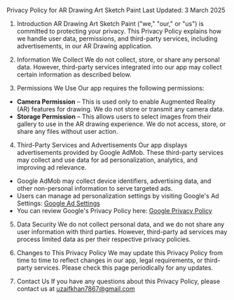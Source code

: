 Privacy Policy for AR Drawing Art Sketch Paint
Last Updated: 3 March 2025

1. Introduction
AR Drawing Art Sketch Paint ("we," "our," or "us") is committed to protecting your privacy. This Privacy Policy explains how we handle user data, permissions, and third-party services, including advertisements, in our AR Drawing application.

2. Information We Collect
We do not collect, store, or share any personal data. However, third-party services integrated into our app may collect certain information as described below.

3. Permissions We Use
Our app requires the following permissions:

- **Camera Permission** – This is used only to enable Augmented Reality (AR) features for drawing. We do not store or transmit any camera data.
- **Storage Permission** – This allows users to select images from their gallery to use in the AR drawing experience. We do not access, store, or share any files without user action.

4. Third-Party Services and Advertisements
Our app displays advertisements provided by Google AdMob. These third-party services may collect and use data for ad personalization, analytics, and improving ad relevance.

- Google AdMob may collect device identifiers, advertising data, and other non-personal information to serve targeted ads.
- Users can manage ad personalization settings by visiting Google's Ad Settings: [Google Ad Settings](https://adssettings.google.com/)
- You can review Google's Privacy Policy here: [Google Privacy Policy](https://policies.google.com/privacy)

5. Data Security
We do not collect personal data, and we do not share any user information with third parties. However, third-party ad services may process limited data as per their respective privacy policies.

6. Changes to This Privacy Policy
We may update this Privacy Policy from time to time to reflect changes in our app, legal requirements, or third-party services. Please check this page periodically for any updates.

7. Contact Us
If you have any questions about this Privacy Policy, please contact us at uzaifkhan7867@gmail.com

